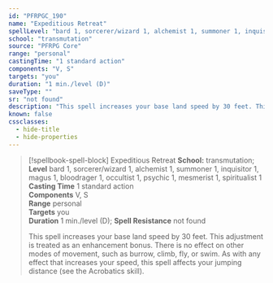 ```yaml
---
id: "PFRPGC_190"
name: "Expeditious Retreat"
spellLevel: "bard 1, sorcerer/wizard 1, alchemist 1, summoner 1, inquisitor 1, magus 1, bloodrager 1, occultist 1, psychic 1, mesmerist 1, spiritualist 1"
school: "transmutation"
source: "PFRPG Core"
range: "personal"
castingTime: "1 standard action"
components: "V, S"
targets: "you"
duration: "1 min./level (D)"
saveType: ""
sr: "not found"
description: "This spell increases your base land speed by 30 feet. This adjustment is treated as an enhancement bonus. There is no effect on other modes of movement, such as burrow, climb, fly, or swim. As with any effect that increases your speed, this spell affects your jumping distance (see the Acrobatics skill)."
known: false
cssclasses:
  - hide-title
  - hide-properties
---
```


> [!spellbook-spell-block] Expeditious Retreat
> **School:** transmutation; **Level** bard 1, sorcerer/wizard 1, alchemist 1, summoner 1, inquisitor 1, magus 1, bloodrager 1, occultist 1, psychic 1, mesmerist 1, spiritualist 1
> **Casting Time** 1 standard action  
> **Components** V, S  
> **Range** personal  
> **Targets** you  
> **Duration** 1 min./level (D); **Spell Resistance** not found
> 
> This spell increases your base land speed by 30 feet. This adjustment is treated as an enhancement bonus. There is no effect on other modes of movement, such as burrow, climb, fly, or swim. As with any effect that increases your speed, this spell affects your jumping distance (see the Acrobatics skill).